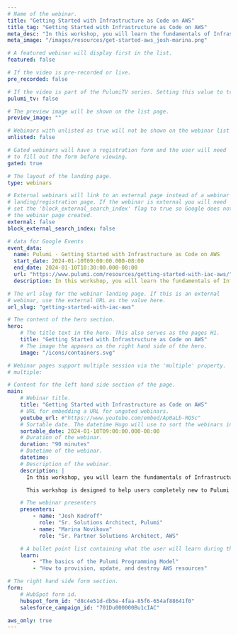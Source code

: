 ```yaml
---
# Name of the webinar.
title: "Getting Started with Infrastructure as Code on AWS"
title_tag: "Getting Started with Infrastructure as Code on AWS"
meta_desc: "In this workshop, you will learn the fundamentals of Infrastructure as Code through a series of guided exercises using the Pulumi Cloud Engineering platform."
meta_image: "/images/resources/get-started-aws_josh-marina.png"

# A featured webinar will display first in the list.
featured: false

# If the video is pre-recorded or live.
pre_recorded: false

# If the video is part of the PulumiTV series. Setting this value to true will list the video in the "PulumiTV" section.
pulumi_tv: false

# The preview image will be shown on the list page.
preview_image: ""

# Webinars with unlisted as true will not be shown on the webinar list
unlisted: false

# Gated webinars will have a registration form and the user will need
# to fill out the form before viewing.
gated: true

# The layout of the landing page.
type: webinars

# External webinars will link to an external page instead of a webinar
# landing/registration page. If the webinar is external you will need
# set the 'block_external_search_index' flag to true so Google does not index
# the webinar page created.
external: false
block_external_search_index: false

# data for Google Events
event_data:
  name: Pulumi - Getting Started with Infrastructure as Code on AWS
  start_date: 2024-01-10T09:00:00.000-08:00
  end_date: 2024-01-10T10:30:00.000-08:00
  url: "https://www.pulumi.com/resources/getting-started-with-iac-aws/"
  description: In this workshop, you will learn the fundamentals of Infrastructure as Code through a series of guided exercises using Pulumi’s Cloud Engineering platform. You will be introduced to Pulumi, an infrastructure as code platform, where you can use familiar programming languages to provision modern cloud infrastructure. This workshop is designed to help users completely new to Pulumi to become familiar with the core concepts to be effective with the Pulumi Infrastructure as Code platform. We will guide you through the Pulumi platform with diagrams and a series of hands on exercises to help you understand the building blocks available in Pulumi.

# The url slug for the webinar landing page. If this is an external
# webinar, use the external URL as the value here.
url_slug: "getting-started-with-iac-aws"

# The content of the hero section.
hero:
    # The title text in the hero. This also serves as the pages H1.
    title: "Getting Started with Infrastructure as Code on AWS"
    # The image the appears on the right hand side of the hero.
    image: "/icons/containers.svg"

# Webinar pages support multiple session via the 'multiple' property.
# multiple:

# Content for the left hand side section of the page.
main:
    # Webinar title.
    title: "Getting Started with Infrastructure as Code on AWS"
    # URL for embedding a URL for ungated webinars.
    youtube_url: #"https://www.youtube.com/embed/Ap0aLb-RQSc"
    # Sortable date. The datetime Hugo will use to sort the webinars in date order.
    sortable_date: 2024-01-10T09:00:00.000-08:00
    # Duration of the webinar.
    duration: "90 minutes"
    # Datetime of the webinar.
    datetime:
    # Description of the webinar.
    description: |
      In this workshop, you will learn the fundamentals of Infrastructure as Code through a series of guided exercises using Pulumi’s Cloud Engineering platform. You will be introduced to Pulumi, an infrastructure as code platform, where you can use familiar programming languages to provision modern cloud infrastructure.

      This workshop is designed to help users completely new to Pulumi to become familiar with the core concepts to be effective with the Pulumi Infrastructure as Code platform. We will guide you through the Pulumi platform with diagrams and a series of hands on exercises to help you understand the building blocks available in Pulumi.

    # The webinar presenters
    presenters:
        - name: "Josh Kodroff"
          role: "Sr. Solutions Architect, Pulumi"
        - name: "Marina Novikova"
          role: "Sr. Partner Solutions Architect, AWS"

    # A bullet point list containing what the user will learn during the webinar.
    learn:
        - "The basics of the Pulumi Programming Model"
        - "How to provision, update, and destroy AWS resources"

# The right hand side form section.
form:
    # HubSpot form id.
    hubspot_form_id: "d8c4e51d-db5e-4faa-85f6-654af88641f0"
    salesforce_campaign_id: "701Du000000Bu1cIAC"

aws_only: true
---
```

